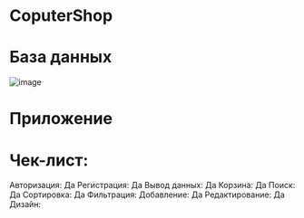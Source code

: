 # CoputerShop



# База данных

![image](https://github.com/user-attachments/assets/a026e431-2eba-4683-bde4-8868b8093bc6)

# Приложение

# Чек-лист:

Авторизация: Да
Регистрация: Да
Вывод данных: Да
Корзина: Да
Поиск: Да
Сортировка: Да
Фильтрация:
Добавление: Да
Редактирование: Да
Дизайн: 
